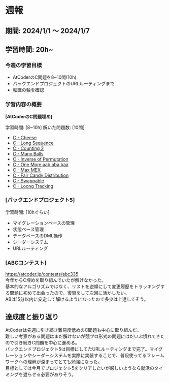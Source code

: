 # 週報

## 期間: 2024/1/1 ～ 2024/1/7

## 学習時間: 20h~

### 今週の学習目標
- AtCoderのC問題を8~10問(10h)
- バックエンドプロジェクトのURLルーティングまで
- 転職の軸を確認
  
### 学習内容の概要
**[AtCoderのC問題埋め]**

学習時間: [8~10h]
解いた問題数: [10問]
- [C - Cheese](https://atcoder.jp/contests/abc229/tasks/abc229_c)
- [C - Long Sequence](https://atcoder.jp/contests/abc220/tasks/abc220_c)
- [C - Counting 2](https://atcoder.jp/contests/abc231/tasks/abc231_c)
- [C - Many Balls](https://atcoder.jp/contests/abc216/tasks/abc216_c)
- [C - Inverse of Permutation](https://atcoder.jp/contests/abc217/tasks/abc217_c)
- [C - One More aab aba baa](https://atcoder.jp/contests/abc215/tasks/abc215_c)
- [C - Max MEX](https://atcoder.jp/contests/abc290/tasks/abc290_c)
- [C - Fair Candy Distribution](https://atcoder.jp/contests/abc208/tasks/abc208_c)
- [C - Swappable](https://atcoder.jp/contests/abc206/tasks/abc206_c)
- [C - Loong Tracking](https://atcoder.jp/contests/abc335/tasks/abc335_c)


### [バックエンドプロジェクト5]

学習時間: [10hぐらい]
- マイグレーションベースの管理
- 状態ベース管理
- データベースのDML操作
- シーダーシステム
- URLルーティング

### [ABCコンテスト]
https://atcoder.jp/contests/abc335</br>
今年からC埋めを取り組んでいたが解けなかった。</br>
基本的なアルゴリズムではなく、リストを逆順にして変更履歴をトラッキングする問題に初めて出会ったので、復習をして次回に活かしたい。</br>
ABは15分以内に安定して解けるようになったので多少は上達してそう。

## 達成度と振り返り
AtCoderは先週に引き続き難易度低めのC問題も中心に取り組んだ。</br>
難しい考察がある問題はまだ解けないが競プロ形式の問題にはだいぶ慣れてきたので引き続きC問題を中心に進める。</br>
バックエンドプロジェクト5は目標にしてたURLルーティングまで完了。マイグレーションやシーダーシステムを実際に実装することで、普段使ってるフレームワークへの理解が深まってとても勉強になった。</br>
目標としては今月でプロジェクト5をクリアしたいが厳しいようなら就活のタイミングを遅らせる必要がありそう。





